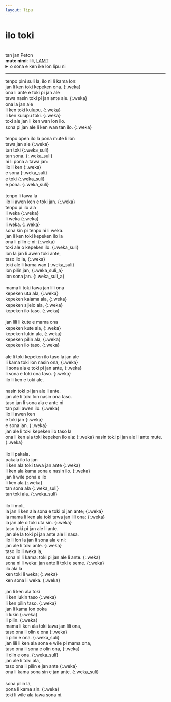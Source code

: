 ```yaml
---
layout: lipu
---
```


<style>
.weka {
  text-indent: 2em;
}
.weka_suli{
  text-indent: 4em;
}
.weka_suli_a{
  text-indent: 6em;
}
p{
  margin-bottom:1px;
  margin-top:1px;
}
</style>


# ilo toki
<br>
tan jan Peton  

<br>

**mute nimi**: lili, <abbr title="522">LAMT</abbr> 

<details>
  <summary>o sona e ken ike lon lipu ni</summary>
  <ul>
    <li>ilo nanpa li sona wawa e toki</li>
  </ul>
</details>

***
tenpo pini suli la, ilo ni li kama lon:

  jan li ken toki kepeken ona.
  {:.weka}
  
ona li ante e toki pi jan ale

  tawa nasin toki pi jan ante ale.
  {:.weka}
  
ona la jan ale

  li ken toki kulupu,
  {:.weka}

  
  li ken kulupu toki.
  {:.weka}

  
toki ale jan li ken wan lon ilo.

  sona pi jan ale li ken wan tan ilo.
  {:.weka}

<br>

tenpo open ilo la pona mute li lon

  tawa jan ale
  {:.weka}
  
  tan toki
  {:.weka_suli}
    
  tan sona.
  {:.weka_suli}
    
ni li pona a tawa jan:

  ilo li ken
  {:.weka}

  e sona
  {:.weka_suli}
    
  e toki
  {:.weka_suli}

  e pona.
  {:.weka_suli}

<br>

tenpo li tawa la

  ilo li awen ken e toki jan.
  {:.weka}
  
tenpo pi ilo ala

  li weka
  {:.weka}
  
  li weka
  {:.weka}
  
  li weka.
  {:.weka}
  
sona kin pi tenpo ni li weka.

jan li ken toki kepeken ilo la

  ona li pilin e ni:
  {:.weka}
  
  toki ale o kepeken ilo.
  {:.weka_suli}
    
lon la jan li awen toki ante,

  taso ilo la,
  {:.weka}
  
  toki ale li kama wan
  {:.weka_suli}
    
  lon pilin jan,
  {:.weka_suli_a}
      
  lon sona jan.
  {:.weka_suli_a}

<br>

mama li toki tawa jan lili ona

  kepeken uta ala,
  {:.weka}
  
  kepeken kalama ala,
  {:.weka}
  
  kepeken sijelo ala,
  {:.weka}
  
  kepeken ilo taso.
  {:.weka}

<br>

jan lili li kute e mama ona

  kepeken kute ala,
  {:.weka}
  
  kepeken lukin ala,
  {:.weka}
  
  kepeken pilin ala,
  {:.weka}
  
  kepeken ilo taso.
  {:.weka}

<br>

ale li toki kepeken ilo taso la jan ale

  li kama toki lon nasin ona,
  {:.weka}
  
  li sona ala e toki pi jan ante,
  {:.weka}
  
  li sona e toki ona taso.
  {:.weka}
  
ilo li ken e toki ale.

<br>

nasin toki pi jan ale li ante.

jan ale li toki lon nasin ona taso.

taso jan li sona ala e ante ni

  tan pali awen ilo.
  {:.weka}
  
ilo li awen ken

  e toki jan
  {:.weka}
  
  e sona jan.
  {:.weka}
  
jan ale li toki kepeken ilo taso la

  ona li ken ala toki kepeken ilo ala:
  {:.weka}
  nasin toki pi jan ale li ante mute.
  {:.weka}

<br>

ilo li pakala.

pakala ilo la jan

  li ken ala toki tawa jan ante
  {:.weka}
  
  li ken ala kama sona e nasin ilo.
  {:.weka}
  
jan li wile pona e ilo

  li ken ala
  {:.weka}
  
  tan sona ala
  {:.weka_suli}
  
  tan toki ala.
  {:.weka_suli}

<br>

ilo li moli,

  la jan li ken ala sona e toki pi jan ante;
  {:.weka}
  
  la mama li ken ala toki tawa jan lili ona;
  {:.weka}
  
  la jan ale o toki uta sin.
  {:.weka}
  
taso toki pi jan ale li ante.

jan ale la toki pi jan ante ale li nasa.

ilo li lon la jan li sona ala e ni:

  jan ale li toki ante.
  {:.weka}
  
taso ilo li weka la,

  sona ni li kama: toki pi jan ale li ante.
  {:.weka}
  
  sona ni li weka: jan ante li toki e seme.
  {:.weka}
  
ilo ala la

  ken toki li weka;
  {:.weka}
  
  ken sona li weka.
  {:.weka}

<br>

jan li ken ala toki

  li ken lukin taso
  {:.weka}
  
  li ken pilin taso.
  {:.weka}
  
jan li kama lon poka

  li lukin
  {:.weka}
  
  li pilin.
  {:.weka}
  
mama li ken ala toki tawa jan lili ona,

  taso ona li olin e ona
  {:.weka}
  
  li pilin e ona.
  {:.weka_suli}
  
jan lili li ken ala sona e wile pi mama ona,

  taso ona li sona e olin ona,
  {:.weka}
  
  li olin e ona. 
  {:.weka_suli}
  
jan ale li toki ala,

  taso ona li pilin e jan ante 
  {:.weka}
  
  ona li kama sona sin e jan ante.
  {:.weka_suli}

<br>

sona pilin la,

  pona li kama sin.
  {:.weka}
  
toki li wile ala tawa sona ni.